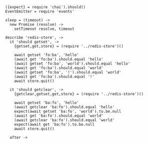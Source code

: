     ({expect} = require 'chai').should()
    EventEmitter = require 'events'

    sleep = (timeout) ->
      new Promise (resolve) ->
        setTimeout resolve, timeout

    describe 'redis-store', ->
      it 'should getset', ->
        {getset,get,store} = (require '../redis-store')()

        await getset 'fo:ba', 'hello'
        (await get 'fo:ba').should.equal 'hello'
        (await getset 'fo:ba', 'world').should.equal 'hello'
        (await get 'fo:ba').should.equal 'world'
        (await getset 'fo:ba', '!').should.equal 'world'
        (await get 'fo:ba').should.equal '!'
        await store.quit()

      it 'should getclear', ->
        {getclear,getset,get,store} = (require '../redis-store')()

        await getset 'ba:fo', 'hello'
        (await getclear 'ba:fo').should.equal 'hello'
        expect(await getset 'ba:fo', 'world').to.be.null
        (await get 'ba:fo').should.equal 'world'
        (await getclear 'ba:fo').should.equal 'world'
        expect(await get 'ba:fo').to.be.null
        await store.quit()

      after ->
